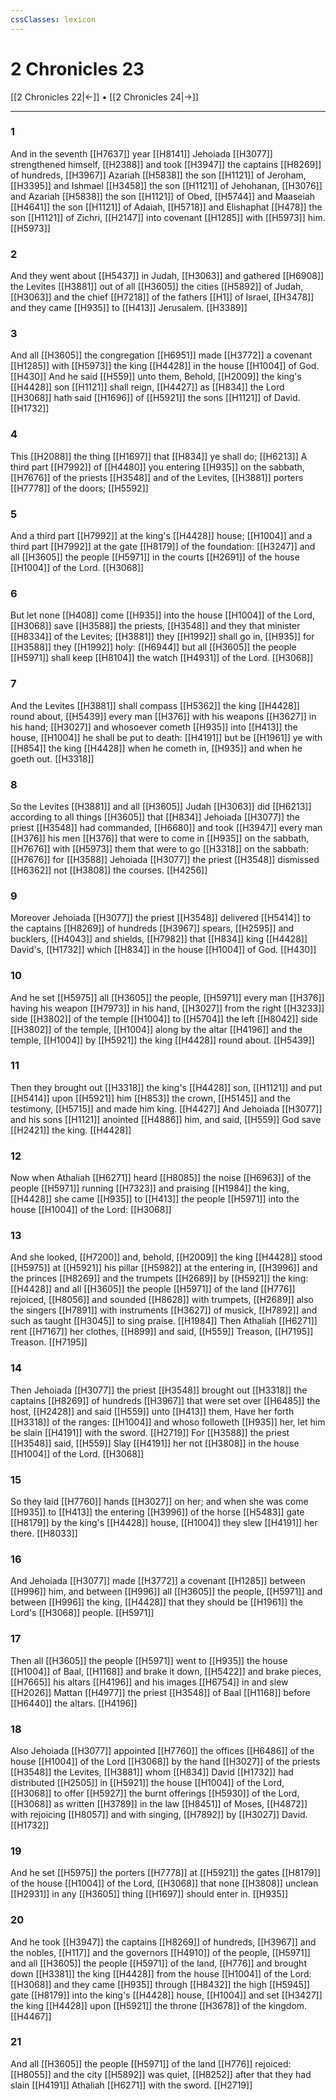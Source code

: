 ```yaml
---
cssClasses: lexicon
---
```

# 2 Chronicles 23

[[2 Chronicles 22|←]] • [[2 Chronicles 24|→]]

---

### 1
And in the seventh [[H7637]] year [[H8141]] Jehoiada [[H3077]] strengthened himself, [[H2388]] and took [[H3947]] the captains [[H8269]] of hundreds, [[H3967]] Azariah [[H5838]] the son [[H1121]] of Jeroham, [[H3395]] and Ishmael [[H3458]] the son [[H1121]] of Jehohanan, [[H3076]] and Azariah [[H5838]] the son [[H1121]] of Obed, [[H5744]] and Maaseiah [[H4641]] the son [[H1121]] of Adaiah, [[H5718]] and Elishaphat [[H478]] the son [[H1121]] of Zichri, [[H2147]] into covenant [[H1285]] with [[H5973]] him. [[H5973]]

### 2
And they went about [[H5437]] in Judah, [[H3063]] and gathered [[H6908]] the Levites [[H3881]] out of all [[H3605]] the cities [[H5892]] of Judah, [[H3063]] and the chief [[H7218]] of the fathers [[H1]] of Israel, [[H3478]] and they came [[H935]] to [[H413]] Jerusalem. [[H3389]]

### 3
And all [[H3605]] the congregation [[H6951]] made [[H3772]] a covenant [[H1285]] with [[H5973]] the king [[H4428]] in the house [[H1004]] of God. [[H430]] And he said [[H559]] unto them, Behold, [[H2009]] the king's [[H4428]] son [[H1121]] shall reign, [[H4427]] as [[H834]] the Lord [[H3068]] hath said [[H1696]] of [[H5921]] the sons [[H1121]] of David. [[H1732]]

### 4
This [[H2088]] the thing [[H1697]] that [[H834]] ye shall do; [[H6213]] A third part [[H7992]] of [[H4480]] you entering [[H935]] on the sabbath, [[H7676]] of the priests [[H3548]] and of the Levites, [[H3881]] porters [[H7778]] of the doors; [[H5592]]

### 5
And a third part [[H7992]] at the king's [[H4428]] house; [[H1004]] and a third part [[H7992]] at the gate [[H8179]] of the foundation: [[H3247]] and all [[H3605]] the people [[H5971]] in the courts [[H2691]] of the house [[H1004]] of the Lord. [[H3068]]

### 6
But let none [[H408]] come [[H935]] into the house [[H1004]] of the Lord, [[H3068]] save [[H3588]] the priests, [[H3548]] and they that minister [[H8334]] of the Levites; [[H3881]] they [[H1992]] shall go in, [[H935]] for [[H3588]] they [[H1992]] holy: [[H6944]] but all [[H3605]] the people [[H5971]] shall keep [[H8104]] the watch [[H4931]] of the Lord. [[H3068]]

### 7
And the Levites [[H3881]] shall compass [[H5362]] the king [[H4428]] round about, [[H5439]] every man [[H376]] with his weapons [[H3627]] in his hand; [[H3027]] and whosoever cometh [[H935]] into [[H413]] the house, [[H1004]] he shall be put to death: [[H4191]] but be [[H1961]] ye with [[H854]] the king [[H4428]] when he cometh in, [[H935]] and when he goeth out. [[H3318]]

### 8
So the Levites [[H3881]] and all [[H3605]] Judah [[H3063]] did [[H6213]] according to all things [[H3605]] that [[H834]] Jehoiada [[H3077]] the priest [[H3548]] had commanded, [[H6680]] and took [[H3947]] every man [[H376]] his men [[H376]] that were to come in [[H935]] on the sabbath, [[H7676]] with [[H5973]] them that were to go [[H3318]] on the sabbath: [[H7676]] for [[H3588]] Jehoiada [[H3077]] the priest [[H3548]] dismissed [[H6362]] not [[H3808]] the courses. [[H4256]]

### 9
Moreover Jehoiada [[H3077]] the priest [[H3548]] delivered [[H5414]] to the captains [[H8269]] of hundreds [[H3967]] spears, [[H2595]] and bucklers, [[H4043]] and shields, [[H7982]] that [[H834]] king [[H4428]] David's, [[H1732]] which [[H834]] in the house [[H1004]] of God. [[H430]]

### 10
And he set [[H5975]] all [[H3605]] the people, [[H5971]] every man [[H376]] having his weapon [[H7973]] in his hand, [[H3027]] from the right [[H3233]] side [[H3802]] of the temple [[H1004]] to [[H5704]] the left [[H8042]] side [[H3802]] of the temple, [[H1004]] along by the altar [[H4196]] and the temple, [[H1004]] by [[H5921]] the king [[H4428]] round about. [[H5439]]

### 11
Then they brought out [[H3318]] the king's [[H4428]] son, [[H1121]] and put [[H5414]] upon [[H5921]]  him [[H853]] the crown, [[H5145]] and the testimony, [[H5715]] and made him king. [[H4427]] And Jehoiada [[H3077]] and his sons [[H1121]] anointed [[H4886]] him, and said, [[H559]] God save [[H2421]] the king. [[H4428]]

### 12
Now when Athaliah [[H6271]] heard [[H8085]] the noise [[H6963]] of the people [[H5971]] running [[H7323]] and praising [[H1984]] the king, [[H4428]] she came [[H935]] to [[H413]] the people [[H5971]] into the house [[H1004]] of the Lord: [[H3068]]

### 13
And she looked, [[H7200]] and, behold, [[H2009]] the king [[H4428]] stood [[H5975]] at [[H5921]] his pillar [[H5982]] at the entering in, [[H3996]] and the princes [[H8269]] and the trumpets [[H2689]] by [[H5921]] the king: [[H4428]] and all [[H3605]] the people [[H5971]] of the land [[H776]] rejoiced, [[H8056]] and sounded [[H8628]] with trumpets, [[H2689]] also the singers [[H7891]] with instruments [[H3627]] of musick, [[H7892]] and such as taught [[H3045]] to sing praise. [[H1984]] Then Athaliah [[H6271]] rent [[H7167]] her clothes, [[H899]] and said, [[H559]] Treason, [[H7195]] Treason. [[H7195]]

### 14
Then Jehoiada [[H3077]] the priest [[H3548]] brought out [[H3318]] the captains [[H8269]] of hundreds [[H3967]] that were set over [[H6485]] the host, [[H2428]] and said [[H559]] unto [[H413]] them, Have her forth [[H3318]] of the ranges: [[H1004]] and whoso followeth [[H935]] her, let him be slain [[H4191]] with the sword. [[H2719]] For [[H3588]] the priest [[H3548]] said, [[H559]] Slay [[H4191]] her not [[H3808]] in the house [[H1004]] of the Lord. [[H3068]]

### 15
So they laid [[H7760]] hands [[H3027]] on her; and when she was come [[H935]] to [[H413]] the entering [[H3996]] of the horse [[H5483]] gate [[H8179]] by the king's [[H4428]] house, [[H1004]] they slew [[H4191]] her there. [[H8033]]

### 16
And Jehoiada [[H3077]] made [[H3772]] a covenant [[H1285]] between [[H996]] him, and between [[H996]] all [[H3605]] the people, [[H5971]] and between [[H996]] the king, [[H4428]] that they should be [[H1961]] the Lord's [[H3068]] people. [[H5971]]

### 17
Then all [[H3605]] the people [[H5971]] went to [[H935]] the house [[H1004]] of Baal, [[H1168]] and brake it down, [[H5422]] and brake pieces, [[H7665]] his altars [[H4196]] and his images [[H6754]] in and slew [[H2026]] Mattan [[H4977]] the priest [[H3548]] of Baal [[H1168]] before [[H6440]] the altars. [[H4196]]

### 18
Also Jehoiada [[H3077]] appointed [[H7760]] the offices [[H6486]] of the house [[H1004]] of the Lord [[H3068]] by the hand [[H3027]] of the priests [[H3548]] the Levites, [[H3881]] whom [[H834]] David [[H1732]] had distributed [[H2505]] in [[H5921]] the house [[H1004]] of the Lord, [[H3068]] to offer [[H5927]] the burnt offerings [[H5930]] of the Lord, [[H3068]] as written [[H3789]] in the law [[H8451]] of Moses, [[H4872]] with rejoicing [[H8057]] and with singing, [[H7892]] by [[H3027]] David. [[H1732]]

### 19
And he set [[H5975]] the porters [[H7778]] at [[H5921]] the gates [[H8179]] of the house [[H1004]] of the Lord, [[H3068]] that none [[H3808]] unclean [[H2931]] in any [[H3605]] thing [[H1697]] should enter in. [[H935]]

### 20
And he took [[H3947]] the captains [[H8269]] of hundreds, [[H3967]] and the nobles, [[H117]] and the governors [[H4910]] of the people, [[H5971]] and all [[H3605]] the people [[H5971]] of the land, [[H776]] and brought down [[H3381]] the king [[H4428]] from the house [[H1004]] of the Lord: [[H3068]] and they came [[H935]] through [[H8432]] the high [[H5945]] gate [[H8179]] into the king's [[H4428]] house, [[H1004]] and set [[H3427]] the king [[H4428]] upon [[H5921]] the throne [[H3678]] of the kingdom. [[H4467]]

### 21
And all [[H3605]] the people [[H5971]] of the land [[H776]] rejoiced: [[H8055]] and the city [[H5892]] was quiet, [[H8252]] after that they had slain [[H4191]] Athaliah [[H6271]] with the sword. [[H2719]]